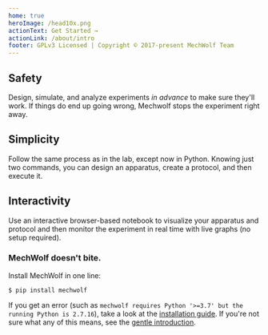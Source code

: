 ```yaml
---
home: true
heroImage: /head10x.png
actionText: Get Started →
actionLink: /about/intro
footer: GPLv3 Licensed | Copyright © 2017-present MechWolf Team
---
```


<div style="text-align: center">
  <Bit/>
</div>

<div class="features">
  <div class="feature">
    <h2>Safety</h2>
    <p>Design, simulate, and analyze experiments <em>in advance</em> to make sure they'll work. If things do end up going wrong, Mechwolf stops the experiment right away.</p>
  </div>
  <div class="feature">
    <h2>Simplicity</h2>
    <p>Follow the same process as in the lab, except now in Python. Knowing just two commands, you can design an apparatus, create a protocol, and then execute it.</p>
  </div>
  <div class="feature">
    <h2>Interactivity</h2>
    <p>Use an interactive browser-based notebook to visualize your apparatus and protocol and then monitor the experiment in real time with live graphs (no setup required).</p>
  </div>
</div>

### MechWolf doesn't bite.

Install MechWolf in one line:

```
$ pip install mechwolf
```

If you get an error (such as `mechwolf requires Python '>=3.7' but the running Python is 2.7.16`), take a look at the [installation guide](guide/installation). If you're not sure what any of this means, see the [gentle introduction](guide/gentle_intro).
